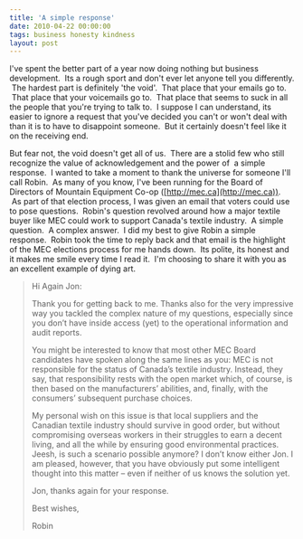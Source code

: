 ```yaml
---
title: 'A simple response'
date: 2010-04-22 00:00:00 
tags: business honesty kindness
layout: post
---
```

I've spent the better part of a year now doing nothing but business development.  Its a rough sport and don't ever let anyone tell you differently.  The hardest part is definitely 'the void'.  That place that your emails go to.  That place that your voicemails go to.  That place that seems to suck in all the people that you're trying to talk to.  I suppose I can understand, its easier to ignore a request that you've decided you can't or won't deal with than it is to have to disappoint someone.  But it certainly doesn't feel like it on the receiving end.

But fear not, the void doesn't get all of us.  There are a stolid few who still recognize the value of acknowledgement and the power of  a simple response.  I wanted to take a moment to thank the universe for someone I'll call Robin.  As many of you know, I've been running for the Board of Directors of Mountain Equipment Co-op ([http://mec.ca](http://mec.ca)).  As part of that election process, I was given an email that voters could use to pose questions.  Robin's question revolved around how a major textile buyer like MEC could work to support Canada's textile industry.  A simple question.  A complex answer.  I did my best to give Robin a simple response.  Robin took the time to reply back and that email is the highlight of the MEC elections process for me hands down.  Its polite, its honest and it makes me smile every time I read it.  I'm choosing to share it with you as an excellent example of dying art.
> Hi Again Jon:
> 
> Thank you for getting back to me. Thanks also for the very impressive way you tackled the complex nature of my questions, especially since you don’t have inside access (yet) to the operational information and audit reports.
> 
> You might be interested to know that most other MEC Board candidates have spoken along the same lines as you: MEC is not responsible for the status of Canada’s textile industry. Instead, they say, that responsibility rests with the open market which, of course, is then based on the manufacturers’ abilities, and, finally, with the consumers’ subsequent purchase choices.
> 
> My personal wish on this issue is that local suppliers and the Canadian textile industry should survive in good order, but without compromising overseas workers in their struggles to earn a decent living, and all the while by ensuring good environmental practices. Jeesh, is such a scenario possible anymore? I don’t know either Jon. I am pleased, however, that you have obviously put some intelligent thought into this matter – even if neither of us knows the solution yet.
> 
> Jon, thanks again for your response.
> 
> Best wishes,
> 
> Robin
